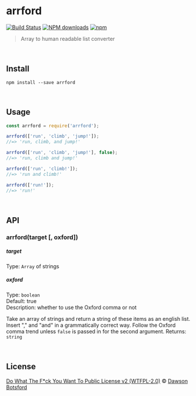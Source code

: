 # arrford
[![Build Status](https://travis-ci.org/dawsonbotsford/arrford.svg?branch=master)](https://travis-ci.org/dawsonbotsford/arrford)
[![NPM downloads](http://img.shields.io/npm/dm/arrford.svg?style=flat)](http://npmjs.org/arrford)
[![npm](https://img.shields.io/npm/v/arrford.svg)](https://www.npmjs.com/package/arrford)

> Array to human readable list converter

<br>

## Install

```
npm install --save arrford
```


<br>

## Usage

```js
const arrford = require('arrford');

arrford(['run', 'climb', 'jump!']);
//=> 'run, climb, and jump!'

arrford(['run', 'climb', 'jump!'], false);
//=> 'run, climb and jump!'

arrford(['run', 'climb!']);
//=> 'run and climb!'

arrford(['run!']);
//=> 'run!'
```


<br>

## API

### arrford(target [, oxford])

##### target

Type: `Array` of strings

##### oxford

Type: `boolean`  
Default: true  
Description: whether to use the Oxford comma or not

Take an array of strings and return a string  of these items as an english list. Insert "," and "and" in a grammatically correct way. Follow the Oxford comma trend unless `false` is passed in for the second argument.
Returns: `string`

<br>

## License

[Do What The F*ck You Want To Public License v2 (WTFPL-2.0)](https://tldrlegal.com/l/wtfpl) © [Dawson Botsford](http://dawsonbotsford.com)
